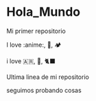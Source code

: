# Hola_Mundo

Mi primer repositorio

I love :anime:, :pizza:, :camping:

i love 🇦🇷, 🐶, 🐈‍⬛

Ultima linea de mi repositorio

seguimos probando cosas


